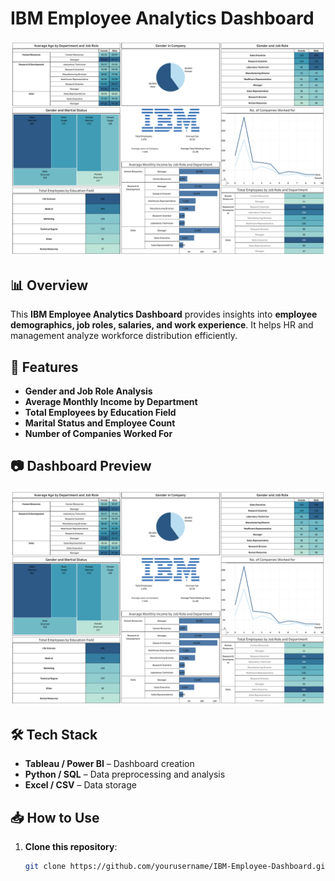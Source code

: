 # IBM Employee Analytics Dashboard  

![Dashboard Preview](./Dashboard2.png)  

## 📊 Overview  
This **IBM Employee Analytics Dashboard** provides insights into **employee demographics, job roles, salaries, and work experience**. It helps HR and management analyze workforce distribution efficiently.  

## 🚀 Features  
- **Gender and Job Role Analysis**  
- **Average Monthly Income by Department**  
- **Total Employees by Education Field**  
- **Marital Status and Employee Count**  
- **Number of Companies Worked For**  

## 📷 Dashboard Preview  
![Dashboard Screenshot](./Dashboard2.png)  

## 🛠 Tech Stack  
- **Tableau / Power BI** – Dashboard creation  
- **Python / SQL** – Data preprocessing and analysis  
- **Excel / CSV** – Data storage  

## 📥 How to Use  
1. **Clone this repository**:  
   ```sh
   git clone https://github.com/yourusername/IBM-Employee-Dashboard.git
